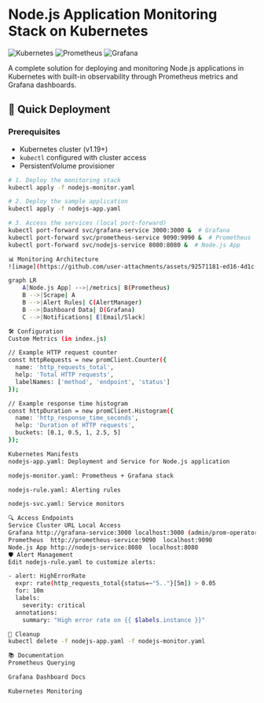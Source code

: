 # Node.js Application Monitoring Stack on Kubernetes

![Kubernetes](https://img.shields.io/badge/Kubernetes-326CE5?logo=kubernetes&logoColor=white)
![Prometheus](https://img.shields.io/badge/Prometheus-E6522C?logo=prometheus&logoColor=white)
![Grafana](https://img.shields.io/badge/Grafana-F46800?logo=grafana&logoColor=white)

A complete solution for deploying and monitoring Node.js applications in Kubernetes with built-in observability through Prometheus metrics and Grafana dashboards.

## 🚀 Quick Deployment

### Prerequisites
- Kubernetes cluster (v1.19+)
- `kubectl` configured with cluster access
- PersistentVolume provisioner

```bash
# 1. Deploy the monitoring stack
kubectl apply -f nodejs-monitor.yaml

# 2. Deploy the sample application
kubectl apply -f nodejs-app.yaml

# 3. Access the services (local port-forward)
kubectl port-forward svc/grafana-service 3000:3000 &  # Grafana
kubectl port-forward svc/prometheus-service 9090:9090 &  # Prometheus
kubectl port-forward svc/nodejs-service 8080:8080 &  # Node.js App

📊 Monitoring Architecture
![image](https://github.com/user-attachments/assets/92571181-ed16-4d1c-8114-788f8f36153e)

graph LR
    A[Node.js App] -->|/metrics| B(Prometheus)
    B -->|Scrape| A
    B -->|Alert Rules| C(AlertManager)
    B -->|Dashboard Data| D(Grafana)
    C -->|Notifications| E[Email/Slack]

🛠️ Configuration
Custom Metrics (in index.js)

// Example HTTP request counter
const httpRequests = new promClient.Counter({
  name: 'http_requests_total',
  help: 'Total HTTP requests',
  labelNames: ['method', 'endpoint', 'status']
});

// Example response time histogram
const httpDuration = new promClient.Histogram({
  name: 'http_response_time_seconds',
  help: 'Duration of HTTP requests',
  buckets: [0.1, 0.5, 1, 2.5, 5]
});

Kubernetes Manifests
nodejs-app.yaml: Deployment and Service for Node.js application

nodejs-monitor.yaml: Prometheus + Grafana stack

nodejs-rule.yaml: Alerting rules

nodejs-svc.yaml: Service monitors

🔍 Access Endpoints
Service	Cluster URL	Local Access
Grafana	http://grafana-service:3000	localhost:3000 (admin/prom-operator)
Prometheus	http://prometheus-service:9090	localhost:9090
Node.js App	http://nodejs-service:8080	localhost:8080
🛡️ Alert Management
Edit nodejs-rule.yaml to customize alerts:

- alert: HighErrorRate
  expr: rate(http_requests_total{status=~"5.."}[5m]) > 0.05
  for: 10m
  labels:
    severity: critical
  annotations:
    summary: "High error rate on {{ $labels.instance }}"

🧹 Cleanup
kubectl delete -f nodejs-app.yaml -f nodejs-monitor.yaml

📚 Documentation
Prometheus Querying

Grafana Dashboard Docs

Kubernetes Monitoring


